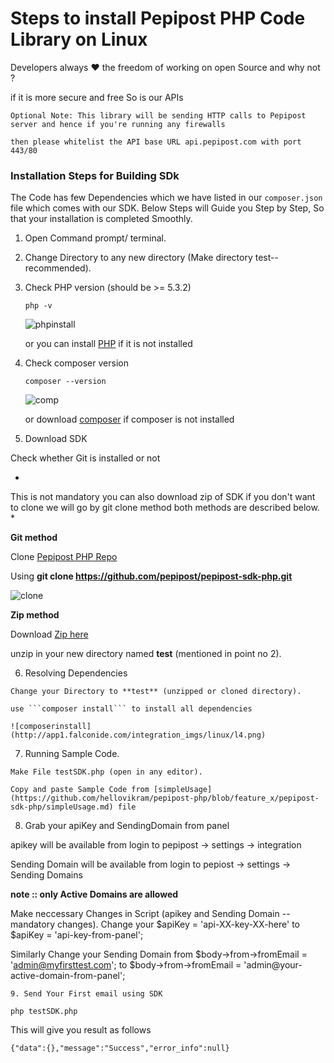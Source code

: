 # Steps to install Pepipost PHP Code Library on Linux

Developers always :heart: the freedom of working on open Source and why not ?

if it is more secure and free So is our APIs

```
Optional Note: This library will be sending HTTP calls to Pepipost server and hence if you're running any firewalls

then please whitelist the API base URL api.pepipost.com with port 443/80
```

### Installation Steps for Building SDk

The Code has few Dependencies which we have listed in our ```composer.json``` file which comes with our SDK.
Below Steps will Guide you Step by Step, So that your installation is completed Smoothly.

  1. Open Command prompt/ terminal. 

  2. Change Directory to any new directory (Make directory test-- recommended).

  3. Check PHP version (should be >= 5.3.2)
     
     ```php -v```
     
     ![phpinstall](http://app1.falconide.com/integration_imgs/linux/l1.png)
      
      or you can install [PHP](http://php.net/manual/en/install.unix.debian.php) if it is not installed
    
  4. Check composer version 
  
     ```composer --version```
     
     ![comp](http://app1.falconide.com/integration_imgs/linux/l1.1.png)
     
     or download [composer](https://getcomposer.org/download/) if composer is not installed
 
  5. Download SDK 
  
  Check whether Git is installed or not 
  
 *
  This is not mandatory you can also download zip of SDK if you don't want to clone we will go by git clone method 
  both methods are described below.
 *
 
 **Git method**
  
   Clone [Pepipost PHP Repo](https://github.com/pepipost/pepipost-sdk-php.git)
      
   Using **git clone https://github.com/pepipost/pepipost-sdk-php.git**
      
   ![clone](http://app1.falconide.com/integration_imgs/linux/l3.png)
      
 **Zip method**
   
   Download [Zip here](https://github.com/pepipost/pepipost-sdk-php/archive/master.zip)
       
   unzip in your new directory named **test** (mentioned in point no 2).
   
   6. Resolving Dependencies 
    
    Change your Directory to **test** (unzipped or cloned directory).
    
    use ```composer install``` to install all dependencies
   
    ![composerinstall](http://app1.falconide.com/integration_imgs/linux/l4.png)

   7. Running Sample Code.
   
    Make File testSDK.php (open in any editor).
    
    Copy and paste Sample Code from [simpleUsage](https://github.com/hellovikram/pepipost-php/blob/feature_x/pepipost-sdk-php/simpleUsage.md) file
    
   8. Grab your apiKey and SendingDomain from panel

apikey will be available from login to pepipost -> settings -> integration

Sending Domain will be available from login to pepiost -> settings -> Sending Domains

  **note :: only Active Domains are allowed**
  
Make neccessary Changes in Script (apikey and Sending Domain -- mandatory changes).
Change your $apiKey = 'api-XX-key-XX-here' to $apiKey = 'api-key-from-panel';

Similarly Change your Sending Domain from $body->from->fromEmail = 'admin@myfirsttest.com'; to $body->from->fromEmail = 'admin@your-active-domain-from-panel';
    
    9. Send Your First email using SDK
    
   ```php testSDK.php``` 
   
   This will give you result as follows
   
   ```{"data":{},"message":"Success","error_info":null}```
    
    
